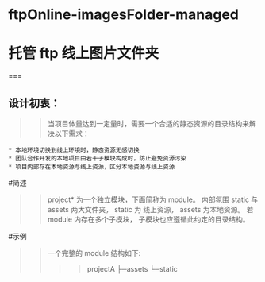 # ftpOnline-imagesFolder-managed

# 托管 ftp 线上图片文件夹

===

## 设计初衷：

> > 当项目体量达到一定量时，需要一个合适的静态资源的目录结构来解决以下需求：

    * 本地环境切换到线上环境时，静态资源无感切换
    * 团队合作开发的本地项目由若干子模块构成时，防止避免资源污染
    * 项目内部存在本地资源与线上资源，区分本地资源与线上资源

#简述

> > project\* 为一个独立模块，下面简称为 module。
> > 内部氛围 static 与 assets 两大文件夹，
> > static 为 线上资源， assets 为本地资源。
> > 若 module 内存在多个子模块， 子模块也应遵循此约定的目录结构。

#示例

> > 一个完整的 module 结构如下:
> >
> > > > projectA
> > > > ├─assets
> > > > └─static
